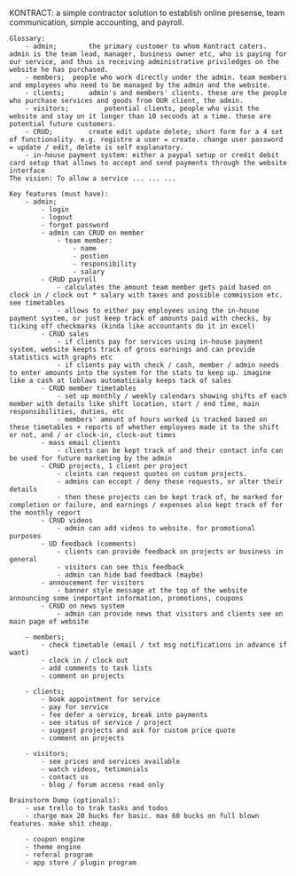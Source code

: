 KONTRACT: a simple contractor solution to establish online presense, team communication, simple accounting, and payroll.

	Glossary:
		- admin; 		the primary customer to whom Kontract caters. admin is the team lead, manager, business owner etc, who is paying for our service, and thus is receiving administrative priviledges on the website he has purchased.
		- members; 	people who work directly under the admin. team members and employees who need to be managed by the admin and the website.
		- clients; 		admin's and members' clients. these are the people who purchase services and goods from OUR client, the admin.
		- visitors; 		potential clients, people who visit the website and stay on it longer than 10 seconds at a time. these are potential future customers.
		- CRUD; 		create edit update delete; short form for a 4 set of functionality. e.g. registre a user = create. change user password = update / edit, delete is self explanatory.
		- in-house payment system: either a paypal setup or credit debit card setup that allows to accept and send payments through the website interface
	The vision: To allow a service ... ... ...

	Key features (must have):
		- admin;
			- login
			- logout
			- forgot password
			- admin can CRUD on member
				- team member:
					- name
					- postion
					- responsibility
					- salary
			- CRUD payroll
				- calculates the amount team member gets paid based on clock in / clock out * salary with taxes and possible commission etc. see timetables
				- allows to either pay employees using the in-house payment system, or just keep track of amounts paid with checks, by ticking off checkmarks (kinda like accountants do it in excel)
			- CRUD sales
				- if clients pay for services using in-house payment system, website keepts track of gross earnings and can provide statistics with graphs etc
				- if clients pay with check / cash, member / admin needs to enter amounts into the system for the stats to keep up. imagine like a cash at loblaws automaticaaly keeps tack of sales
			- CRUD member timetables
				- set up monthly / weekly calendars showing shifts of each member with details like shift location, start / end time, main responsibilities, duties, etc
				- members' amount of hours worked is tracked based on these timetables + reports of whether employees made it to the shift or not, and / or clock-in, clock-out times
			- mass email clients
				- clients can be kept track of and their contact info can be used for future marketing by the admin
			- CRUD projects, 1 client per project
				- cleints can request quotes on custom projects.
				- admins can eccept / deny these requests, or alter their details
				- then these projects can be kept track of, be marked for completion or failure, and earnings / expenses also kept track of for the monthly report
			- CRUD videos
				- admin can add videos to website. for promotional purposes
			- UD feedback (comments)
				- clients can provide feedback on projects or business in general
				- visitors can see this feedback
				- admin can hide bad feedback (maybe)
			- annoucement for visitors
				- banner style message at the top of the website announcing some inmportant information, promotions, coupons
			- CRUD on news system
				- admin can provide news that visitors and clients see on main page of website

		- members;
			- check timetable (email / txt msg notifications in advance if want)
			- clock in / clock out
			- add comments to task lists
			- comment on projects

		- clients;
			- book appointment for service
			- pay for service
			- fee defer a service, break into payments
			- see status of service / project
			- suggest projects and ask for custom price quote
			- comment on projects

		- visitors;
			- see prices and services available
			- watch videos, tetimonials
			- contact us
			- blog / forum access read only

	Brainstorm Dump (optionals):
		- use trello to trak tasks and todos
		- charge max 20 bucks for basic. max 60 bucks on full blown features. make shit cheap.

		- coupon engine
		- theme engine
		- referal program
		- app store / plugin program